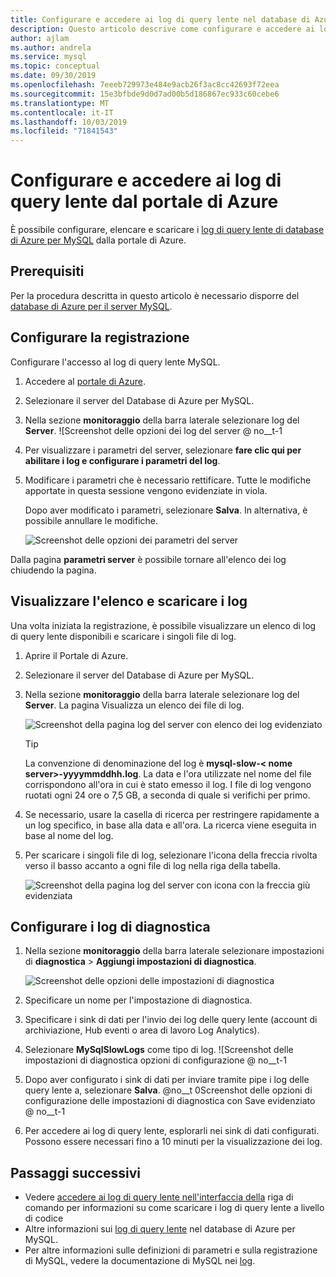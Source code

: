 ```yaml
---
title: Configurare e accedere ai log di query lente nel database di Azure per MySQL dalla portale di Azure
description: Questo articolo descrive come configurare e accedere ai log lenti in database di Azure per MySQL dalla portale di Azure.
author: ajlam
ms.author: andrela
ms.service: mysql
ms.topic: conceptual
ms.date: 09/30/2019
ms.openlocfilehash: 7eeeb729973e484e9acb26f3ac8cc42693f72eea
ms.sourcegitcommit: 15e3bfbde9d0d7ad00b5d186867ec933c60cebe6
ms.translationtype: MT
ms.contentlocale: it-IT
ms.lasthandoff: 10/03/2019
ms.locfileid: "71841543"
---
```

# <a name="configure-and-access-slow-query-logs-from-the-azure-portal"></a>Configurare e accedere ai log di query lente dal portale di Azure

È possibile configurare, elencare e scaricare i [log di query lente di database di Azure per MySQL](concepts-server-logs.md) dalla portale di Azure.

## <a name="prerequisites"></a>Prerequisiti
Per la procedura descritta in questo articolo è necessario disporre del [database di Azure per il server MySQL](quickstart-create-mysql-server-database-using-azure-portal.md).

## <a name="configure-logging"></a>Configurare la registrazione
Configurare l'accesso al log di query lente MySQL. 

1. Accedere al [portale di Azure](https://portal.azure.com/).

2. Selezionare il server del Database di Azure per MySQL.

3. Nella sezione **monitoraggio** della barra laterale selezionare log del **Server**. 
   ![Screenshot delle opzioni dei log del server @ no__t-1

4. Per visualizzare i parametri del server, selezionare **fare clic qui per abilitare i log e configurare i parametri del log**.

5. Modificare i parametri che è necessario rettificare. Tutte le modifiche apportate in questa sessione vengono evidenziate in viola. 

   Dopo aver modificato i parametri, selezionare **Salva**. In alternativa, è possibile annullare le modifiche.

   ![Screenshot delle opzioni dei parametri del server](./media/howto-configure-server-logs-in-portal/3-save-discard.png)

Dalla pagina **parametri server** è possibile tornare all'elenco dei log chiudendo la pagina.

## <a name="view-list-and-download-logs"></a>Visualizzare l'elenco e scaricare i log
Una volta iniziata la registrazione, è possibile visualizzare un elenco di log di query lente disponibili e scaricare i singoli file di log.

1. Aprire il Portale di Azure.

2. Selezionare il server del Database di Azure per MySQL.

3. Nella sezione **monitoraggio** della barra laterale selezionare log del **Server**. La pagina Visualizza un elenco dei file di log.

   ![Screenshot della pagina log del server con elenco dei log evidenziato](./media/howto-configure-server-logs-in-portal/4-server-logs-list.png)

   > [!TIP]
   > La convenzione di denominazione del log è **mysql-slow-< nome server>-yyyymmddhh.log**. La data e l'ora utilizzate nel nome del file corrispondono all'ora in cui è stato emesso il log. I file di log vengono ruotati ogni 24 ore o 7,5 GB, a seconda di quale si verifichi per primo. 

4. Se necessario, usare la casella di ricerca per restringere rapidamente a un log specifico, in base alla data e all'ora. La ricerca viene eseguita in base al nome del log.

5. Per scaricare i singoli file di log, selezionare l'icona della freccia rivolta verso il basso accanto a ogni file di log nella riga della tabella.

   ![Screenshot della pagina log del server con icona con la freccia giù evidenziata](./media/howto-configure-server-logs-in-portal/5-download.png)

## <a name="set-up-diagnostic-logs"></a>Configurare i log di diagnostica

1. Nella sezione **monitoraggio** della barra laterale selezionare impostazioni di **diagnostica** > **Aggiungi impostazioni di diagnostica**.

   ![Screenshot delle opzioni delle impostazioni di diagnostica](./media/howto-configure-server-logs-in-portal/add-diagnostic-setting.png)

1. Specificare un nome per l'impostazione di diagnostica.

1. Specificare i sink di dati per l'invio dei log delle query lente (account di archiviazione, Hub eventi o area di lavoro Log Analytics).

1. Selezionare **MySqlSlowLogs** come tipo di log.
![Screenshot delle impostazioni di diagnostica opzioni di configurazione @ no__t-1

1. Dopo aver configurato i sink di dati per inviare tramite pipe i log delle query lente a, selezionare **Salva**.
@no__t 0Screenshot delle opzioni di configurazione delle impostazioni di diagnostica con Save evidenziato @ no__t-1

1. Per accedere ai log di query lente, esplorarli nei sink di dati configurati. Possono essere necessari fino a 10 minuti per la visualizzazione dei log.

## <a name="next-steps"></a>Passaggi successivi
- Vedere [accedere ai log di query lente nell'interfaccia della](howto-configure-server-logs-in-cli.md) riga di comando per informazioni su come scaricare i log di query lente a livello di codice
- Altre informazioni sui [log di query lente](concepts-server-logs.md) nel database di Azure per MySQL.
- Per altre informazioni sulle definizioni di parametri e sulla registrazione di MySQL, vedere la documentazione di MySQL nei [log](https://dev.mysql.com/doc/refman/5.7/en/slow-query-log.html).